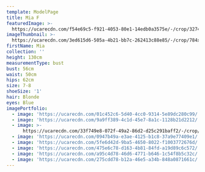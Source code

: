 ```yaml
---
template: ModelPage
title: Mia F
featuredImage: >-
  https://ucarecdn.com/f54e69c5-f921-4053-80e1-14edb0a3575e/-/crop/3274x1610/0,0/-/preview/
imageThumbnail: >-
  https://ucarecdn.com/3ed615d6-505a-4b21-bb7c-262413c88e85/-/crop/784x1170/465,156/-/preview/
firstName: Mia
collection: ''
height: 130cm
measurementType: bust
bust: 56cm
waist: 50cm
hips: 62cm
size: 7-8
shoeSize: '1'
hair: Blonde
eyes: Blue
imagePortfolio:
  - image: 'https://ucarecdn.com/01c452c6-5d40-4cc0-9314-5e89dc280c99/'
  - image: 'https://ucarecdn.com/9a9ff389-4c1d-45e7-8a1c-1128b21d2212/'
  - image: >-
      https://ucarecdn.com/33f749e8-072f-49a2-86d2-d25c291baff2/-/crop/1586x2407/266,172/-/preview/
  - image: 'https://ucarecdn.com/0947b49a-e3ae-4125-b1c8-37a9e77409e1/'
  - image: 'https://ucarecdn.com/5fe6d42d-9ba5-4650-8022-f1003772676d/'
  - image: 'https://ucarecdn.com/475e6c78-d163-4b81-84fd-a19d89c6c572/'
  - image: 'https://ucarecdn.com/a95c4d78-46d6-4771-b646-1c54f8b5c32c/'
  - image: 'https://ucarecdn.com/275cdd78-b12a-46e5-a34b-848a0871661c/'
---
```


